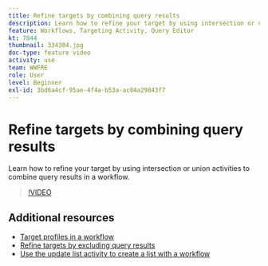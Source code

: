 ```yaml
---
title: Refine targets by combining query results
description: Learn how to refine your target by using intersection or union activities to combine query results in a workflow.
feature: Workflows, Targeting Activity, Query Editor
kt: 7844
thumbnail: 334304.jpg
doc-type: feature video
activity: use
team: WWFRE
role: User
level: Beginner
exl-id: 3bd6a4cf-95ae-4f4a-b53a-ac04a29843f7
---
```

# Refine targets by combining query results

Learn how to refine your target by using intersection or union activities to combine query results in a workflow.

>[!VIDEO](https://video.tv.adobe.com/v/334304?quality=12)

## Additional resources

* [Target profiles in a workflow](/help/profile-management/target-profiles-in-a-workflow.md)
* [Refine targets by excluding query results](/help/process-management/refine-targets-by-excluding-query-results.md)
* [Use the update list activity to create a list with a workflow](/help/process-management/use-the-update-list-activity.md)
